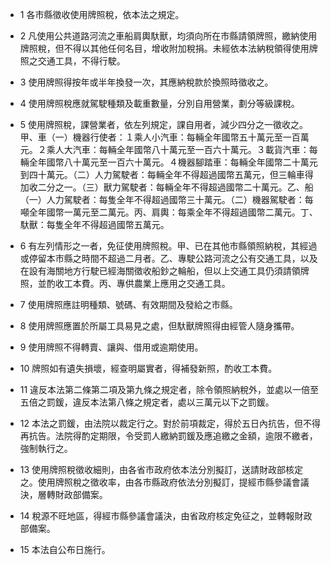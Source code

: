 * 1 各市縣徵收使用牌照稅，依本法之規定。

* 2 凡使用公共道路河流之車船肩輿馱獸，均須向所在市縣請領牌照，繳納使用牌照稅，但不得以其他任何名目，增收附加稅捐。未經依本法納稅領得使用牌照之交通工具，不得行駛。

* 3 使用牌照得按年或半年換發一次，其應納稅款於換照時徵收之。

* 4 使用牌照稅應就駕駛種類及載重數量，分別自用營業，劃分等級課稅。

* 5 使用牌照稅，課營業者，依左列規定，課自用者，減少四分之一徵收之。甲、車（一）機器行使者：１乘人小汽車：每輛全年國幣五十萬元至一百萬元。２乘人大汽車：每輛全年國幣八十萬元至一百六十萬元。３載貨汽車：每輛全年國幣八十萬元至一百六十萬元。４機器腳踏車：每輛全年國幣二十萬元到四十萬元。（二）人力駕駛者：每輛全年不得超過國幣五萬元，但三輪車得加收二分之一。（三）獸力駕駛者：每輛全年不得超過國幣二十萬元。乙、船（一）人力駕駛者：每隻全年不得超過國幣三十萬元。（二）機器駕駛者：每噸全年國幣一萬元至二萬元。丙、肩輿：每乘全年不得超過國幣二萬元。丁、馱獸：每隻全年不得超過國幣五萬元。

* 6 有左列情形之一者，免征使用牌照稅。甲、已在其他市縣領照納稅，其經過或停留本市縣之時間不超過二月者。乙、專駛公路河流之公有交通工具，以及在設有海關地方行駛已經海關徵收船鈔之輪船，但以上交通工具仍須請領牌照，並酌收工本費。丙、專供農業上應用之交通工具。

* 7 使用牌照應註明種類、號碼、有效期間及發給之市縣。

* 8 使用牌照應置於所屬工具易見之處，但馱獸牌照得由經管人隨身攜帶。

* 9 使用牌照不得轉賣、讓與、借用或逾期使用。

* 10 牌照如有遺失損壞，經查明屬實者，得補發新照，酌收工本費。

* 11 違反本法第二條第二項及第九條之規定者，除令領照納稅外，並處以一倍至五倍之罰鍰，違反本法第八條之規定者，處以三萬元以下之罰鍰。

* 12 本法之罰鍰，由法院以裁定行之。對於前項裁定，得於五日內抗告，但不得再抗告。法院得酌定期限，令受罰人繳納罰鍰及應追繳之金額，逾限不繳者，強制執行之。

* 13 使用牌照稅徵收細則，由各省市政府依本法分別擬訂，送請財政部核定之。使用牌照稅之徵收率，由各市縣政府依法分別擬訂，提經市縣參議會議決，層轉財政部備案。

* 14 稅源不旺地區，得經市縣參議會議決，由省政府核定免征之，並轉報財政部備案。

* 15 本法自公布日施行。

